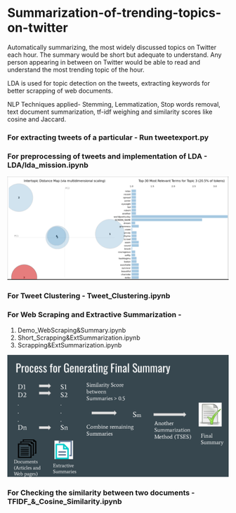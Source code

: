 # Summarization-of-trending-topics-on-twitter

Automatically summarizing, the most widely discussed topics on Twitter each hour. The summary would be short but adequate to understand. Any person appearing in between on Twitter would be able to read and understand the most trending topic of the hour. 

LDA is used for topic detection on the tweets, extracting keywords for better scrapping of web documents.

NLP Techniques applied- Stemming, Lemmatization, Stop words removal, text document summarization, tf-idf weighing and similarity scores like cosine and Jaccard.

### For extracting tweets of a particular - Run tweetexport.py
### For preprocessing of tweets and implementation of LDA  - LDA/lda_mission.ipynb

<img src="https://github.com/akashii99/Summarization-of-trending-topics-on-twitter/blob/master/lda2.png">


### For Tweet Clustering  - Tweet_Clustering.ipynb
### For Web Scraping and Extractive Summarization  - 
1. Demo_WebScraping&Summary.ipynb 
2. Short_Scrapping&ExtSummarization.ipynb 
3. Scrapping&ExtSummarization.ipynb

<img src="https://github.com/akashii99/Summarization-of-trending-topics-on-twitter/blob/master/Summarization%20Flowchart.png">

### For Checking the similarity between two documents - TFIDF_&_Cosine_Similarity.ipynb
